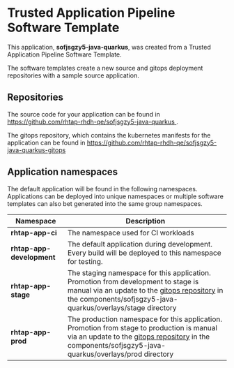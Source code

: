 # Trusted Application Pipeline Software Template

This application, **sofjsgzy5-java-quarkus**, was created from a Trusted Application Pipeline Software Template.

The software templates create a new source and gitops deployment repositories with a sample source application. 

## Repositories

The source code for your application can be found in [https://github.com/rhtap-rhdh-qe/sofjsgzy5-java-quarkus ](https://github.com/rhtap-rhdh-qe/sofjsgzy5-java-quarkus ).
 
The gitops repository, which contains the kubernetes manifests for the application can be found in 
[https://github.com/rhtap-rhdh-qe/sofjsgzy5-java-quarkus-gitops ](https://github.com/rhtap-rhdh-qe/sofjsgzy5-java-quarkus-gitops ) 

## Application namespaces 

The default application will be found in the following namespaces. Applications can be deployed into unique namespaces or multiple software templates can also bet generated into the same group namespaces.  

|  Namespace   |  Description   |  
| -------- | -------- |
| **rhtap-app-ci** | The namespace used for CI workloads |
| **rhtap-app-development** | The default application during development. Every build will be deployed to this namespace for testing. |
| **rhtap-app-stage** | The staging namespace for this application. Promotion from development to stage is manual via an update to the [gitops repository](https://github.com/rhtap-rhdh-qe/sofjsgzy5-java-quarkus-gitops ) in the components/sofjsgzy5-java-quarkus/overlays/stage directory |
| **rhtap-app-prod** | The production namespace for this application. Promotion from stage to production is manual via an update to the [gitops repository](https://github.com/rhtap-rhdh-qe/sofjsgzy5-java-quarkus-gitops ) in the components/sofjsgzy5-java-quarkus/overlays/prod directory |